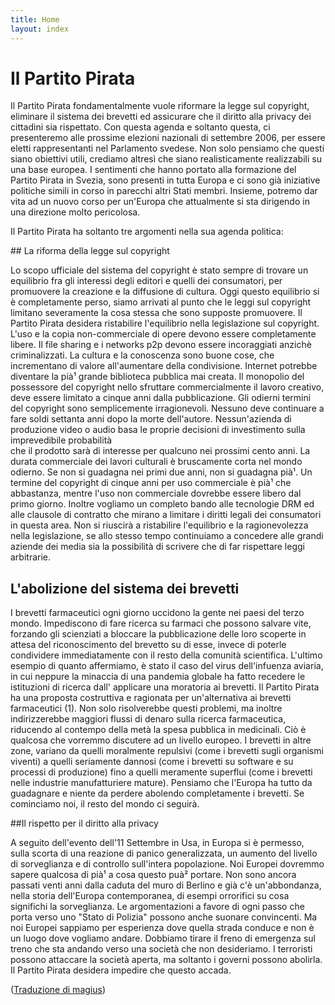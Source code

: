 ```yaml
---
title: Home
layout: index
---
```


# Il Partito Pirata 

Il Partito Pirata fondamentalmente vuole riformare la legge sul 
copyright, eliminare il sistema dei brevetti ed assicurare che il 
diritto alla privacy dei cittadini sia rispettato. Con questa agenda e 
soltanto questa, ci presenteremo alle prossime elezioni nazionali di 
settembre 2006, per essere eletti rappresentanti nel Parlamento 
svedese. Non solo pensiamo che questi siano obiettivi utili, crediamo 
altresì che siano realisticamente realizzabili su una base europea. I 
sentimenti che hanno portato alla formazione del Partito Pirata in 
Svezia, sono presenti in tutta Europa e ci sono già  iniziative 
politiche simili in corso in parecchi altri Stati membri. Insieme, 
potremo dar vita ad un nuovo corso per un'Europa che attualmente si 
sta dirigendo in una direzione molto pericolosa.

Il Partito Pirata ha soltanto tre argomenti nella sua agenda politica: 

## La riforma della legge sul copyright 

Lo scopo ufficiale del sistema del copyright è stato sempre di trovare 
un equilibrio fra gli interessi degli editori e quelli dei 
consumatori, per promuovere la creazione e la diffusione di cultura. 
Oggi questo equilibrio si è completamente perso, siamo arrivati al 
punto che le leggi sul copyright limitano severamente la cosa stessa 
che sono supposte promuovere. Il Partito Pirata desidera ristabilire 
l'equilibrio nella legislazione sul copyright. L'uso e la copia 
non-commerciale di opere devono essere completamente libere. Il file 
sharing e i networks p2p devono essere incoraggiati anzichè 
criminalizzati. La cultura e la conoscenza sono buone cose, che 
incrementano di valore all'aumentare della condivisione. Internet 
potrebbe diventare la pià¹ grande biblioteca pubblica mai creata. Il 
monopolio del possessore del copyright nello sfruttare commercialmente 
il lavoro creativo, deve essere limitato a cinque anni dalla 
pubblicazione. Gli odierni termini del copyright sono semplicemente 
irragionevoli. Nessuno deve continuare a fare soldi settanta anni dopo 
la morte dell'autore. Nessun'azienda di produzione video o audio basa 
le proprie decisioni di investimento sulla imprevedibile probabilità  
che il prodotto sarà  di interesse per qualcuno nei prossimi cento 
anni. La durata commerciale dei lavori culturali è bruscamente corta 
nel mondo odierno. Se non si guadagna nei primi due anni, non si 
guadagna pià¹. Un termine del copyright di cinque anni per uso 
commerciale è pià¹ che abbastanza, mentre l'uso non commerciale 
dovrebbe essere libero dal primo giorno. Inoltre vogliamo un completo 
bando alle tecnologie DRM ed alle clausole di contratto che mirano a 
limitare i diritti legali dei consumatori in questa area. Non si 
riuscirà  a ristabilire l'equilibrio e la ragionevolezza nella 
legislazione, se allo stesso tempo continuiamo a concedere alle grandi 
aziende dei media sia la possibilità  di scrivere che di far rispettare 
leggi arbitrarie. 

## L'abolizione del sistema dei brevetti 

I brevetti farmaceutici ogni giorno uccidono la gente nei paesi del 
terzo mondo. Impediscono di fare ricerca su farmaci che possono 
salvare vite, forzando gli scienziati a bloccare la pubblicazione 
delle loro scoperte in attesa del riconoscimento del brevetto su di 
esse, invece di poterle condividere immediatamente con il resto della 
comunità scientifica. L'ultimo esempio di quanto affermiamo, è stato 
il caso del virus dell'infuenza aviaria, in cui neppure la minaccia di 
una pandemia globale ha fatto recedere le istituzioni di ricerca dall' 
applicare una moratoria ai brevetti. Il Partito Pirata ha una proposta 
costruttiva e ragionata per un'alternativa ai brevetti farmaceutici 
(1). Non solo risolverebbe questi problemi, ma inoltre indirizzerebbe 
maggiori flussi di denaro sulla ricerca farmaceutica, riducendo al 
contempo della metà  la spesa pubblica in medicinali. Ciò è qualcosa 
che vorremmo discutere ad un livello europeo. I brevetti in altre 
zone, variano da quelli moralmente repulsivi (come i brevetti sugli 
organismi viventi) a quelli seriamente dannosi (come i brevetti su 
software e su processi di produzione) fino a quelli meramente 
superflui (come i brevetti nelle industrie manufatturiere mature). 
Pensiamo che l'Europa ha tutto da guadagnare e niente da perdere 
abolendo completamente i brevetti. Se cominciamo noi, il resto del 
mondo ci seguirà. 

##Il rispetto per il diritto alla privacy 

A seguito dell'evento dell'11 Settembre in Usa, in Europa si è 
permesso, sulla scorta di una reazione di panico generalizzata, un 
aumento del livello di sorveglianza e di controllo sull'intera 
popolazione. Noi Europei dovremmo sapere qualcosa di pià¹ a cosa questo 
puà² portare. Non sono ancora passati venti anni dalla caduta del muro 
di Berlino e già  c'è un'abbondanza, nella storia dell'Europa 
contemporanea, di esempi orrorifici su cosa significhi la 
sorveglianza. Le argomentazioni a favore di ogni passo che porta verso 
uno "Stato di Polizia" possono anche suonare convincenti. Ma noi 
Europei sappiamo per esperienza dove quella strada conduce e non è un 
luogo dove vogliamo andare. Dobbiamo tirare il freno di emergenza sul 
treno che sta andando verso una società  che non desideriamo. I 
terroristi possono attaccare la società  aperta, ma soltanto i governi 
possono abolirla. Il Partito Pirata desidera impedire che questo 
accada. 

([Traduzione di magius](http://pp-international.net/phpBB3/viewtopic.php?t=208#p1912))
